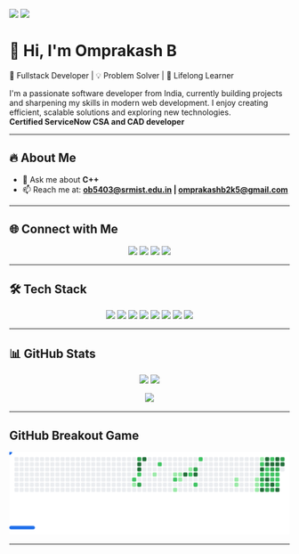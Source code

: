 ![](https://wallpapercave.com/wp/wp2863977.gif)
![](https://user-images.githubusercontent.com/74038190/212284100-561aa473-3905-4a80-b561-0d28506553ee.gif)

# 👋 Hi, I'm Omprakash B

🚀 Fullstack Developer | 💡 Problem Solver | 🎯 Lifelong Learner  

I'm a passionate software developer from India, currently building projects and sharpening my skills in modern web development. I enjoy creating efficient, scalable solutions and exploring new technologies.  
**Certified ServiceNow CSA and CAD developer**

---

## 🔥 About Me   
- 💬 Ask me about **C++**
- 📫 Reach me at: **ob5403@srmist.edu.in | omprakashb2k5@gmail.com**  

---

## 🌐 Connect with Me  
<p align="center">
  <a href="https://x.com/Omprakash_freak" target="_blank"><img src="https://img.shields.io/badge/Twitter-1DA1F2?style=for-the-badge&logo=twitter&logoColor=white"/></a>
  <a href="https://www.instagram.com/evrythngboume/" target="_blank"><img src="https://img.shields.io/badge/Instagram-E4405F?style=for-the-badge&logo=instagram&logoColor=white"/></a>
  <a href="https://www.hackerrank.com/dashboard" target="_blank"><img src="https://img.shields.io/badge/Hackerrank-00EA64?style=for-the-badge&logo=hackerrank&logoColor=white"/></a>
  <a href="https://leetcode.com/u/om_om/" target="_blank"><img src="https://img.shields.io/badge/LeetCode-FFA116?style=for-the-badge&logo=leetcode&logoColor=white"/></a>
</p>  

---

## 🛠️ Tech Stack  
<p align="center">
  <img src="https://img.shields.io/badge/C-00599C?style=for-the-badge&logo=c&logoColor=white"/>
  <img src="https://img.shields.io/badge/C++-00599C?style=for-the-badge&logo=cplusplus&logoColor=white"/>
  <img src="https://img.shields.io/badge/Java-ED8B00?style=for-the-badge&logo=java&logoColor=white"/>
  <img src="https://img.shields.io/badge/Python-3776AB?style=for-the-badge&logo=python&logoColor=white"/>
  <img src="https://img.shields.io/badge/HTML5-E34F26?style=for-the-badge&logo=html5&logoColor=white"/>
  <img src="https://img.shields.io/badge/CSS3-1572B6?style=for-the-badge&logo=css3&logoColor=white"/>
  <img src="https://img.shields.io/badge/JavaScript-F7DF1E?style=for-the-badge&logo=javascript&logoColor=black"/>
  <img src="https://img.shields.io/badge/MySQL-4479A1?style=for-the-badge&logo=mysql&logoColor=white"/>
</p>  

---

## 📊 GitHub Stats  
<p align="center">
  <img src="https://github-readme-stats.vercel.app/api?username=omprakashbabu&show_icons=true&theme=tokyonight" height="180em"/>
  <img src="https://github-readme-stats.vercel.app/api/top-langs?username=omprakashbabu&layout=compact&theme=tokyonight" height="180em"/>
</p>

<p align="center">
  <img src="https://streak-stats.demolab.com/?user=omprakashbabu&theme=tokyonight"/>
</p>


---

##  GitHub Breakout Game
<p align="center">
  <picture>
    <source media="(prefers-color-scheme: dark)" srcset="images/breakout-dark.svg" />
    <source media="(prefers-color-scheme: light)" srcset="images/breakout-light.svg" />
    <img alt="Breakout Game based on my GitHub contributions" src="images/breakout-light.svg" />
  </picture>
</p>

---

